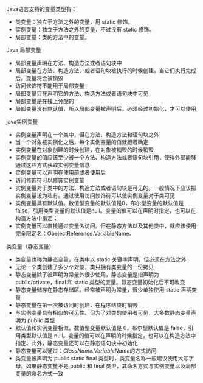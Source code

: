 Java语言支持的变量类型有：

- 类变量：独立于方法之外的变量，用 static 修饰。
- 实例变量：独立于方法之外的变量，不过没有 static 修饰。
- 局部变量：类的方法中的变量。



Java 局部变量

- 局部变量声明在方法、构造方法或者语句块中
- 局部变量在方法、构造方法、或者语句块被执行的时候创建，当它们执行完成后，变量将会被销毁
- 访问修饰符不能用于局部变量
- 局部变量只在声明它的方法、构造方法或者语句块中可见
- 局部变量是在栈上分配的
- 局部变量没有默认值，所以局部变量被声明后，必须经过初始化，才可以使用



java实例变量

- 实例变量声明在一个类中，但在方法、构造方法和语句块之外
- 当一个对象被实例化之后，每个实例变量的值就跟着确定
- 实例变量在对象创建的时候创建，在对象被销毁的时候销毁
- 实例变量的值应该至少被一个方法、构造方法或者语句块引用，使得外部能够通过这些方式获取实例变量信息
- 实例变量可以声明在使用前或者使用后
- 访问修饰符可以修饰实例变量
- 实例变量对于类中的方法、构造方法或者语句块是可见的。一般情况下应该把实例变量设为私有。通过使用访问修饰符可以使实例变量对子类可见
- 实例变量具有默认值。数值型变量的默认值是0，布尔型变量的默认值是false，引用类型变量的默认值是null。变量的值可以在声明时指定，也可以在构造方法中指定；
- 实例变量可以直接通过变量名访问。但在静态方法以及其他类中，就应该使用完全限定名：ObejectReference.VariableName。



类变量（静态变量）

- 类变量也称为静态变量，在类中以 static 关键字声明，但必须在方法之外
- 无论一个类创建了多少个对象，类只拥有类变量的一份拷贝
- 静态变量除了被声明为常量外很少使用，静态变量是指声明为 public/private，final 和 static 类型的变量。静态变量初始化后不可改变
- 静态变量储存在静态存储区。经常被声明为常量，很少单独使用 static 声明变量
- 静态变量在第一次被访问时创建，在程序结束时销毁
- 与实例变量具有相似的可见性。但为了对类的使用者可见，大多数静态变量声明为 public 类型
- 默认值和实例变量相似。数值型变量默认值是 0，布尔型默认值是 false，引用类型默认值是 null。变量的值可以在声明的时候指定，也可以在构造方法中指定。此外，静态变量还可以在静态语句块中初始化
- 静态变量可以通过：*ClassName.VariableName*的方式访问
- 类变量被声明为 public static final 类型时，类变量名称一般建议使用大写字母。如果静态变量不是 public 和 final 类型，其命名方式与实例变量以及局部变量的命名方式一致